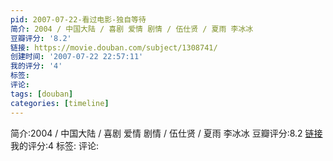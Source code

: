 ```yaml
---
pid: 2007-07-22-看过电影-独自等待
简介: 2004 / 中国大陆 / 喜剧 爱情 剧情 / 伍仕贤 / 夏雨 李冰冰
豆瓣评分: '8.2'
链接: https://movie.douban.com/subject/1308741/
创建时间: '2007-07-22 22:57:11'
我的评分: '4'
标签:
评论:
tags: [douban]
categories: [timeline]
---
```

简介:2004 / 中国大陆 / 喜剧 爱情 剧情 / 伍仕贤 / 夏雨 李冰冰
豆瓣评分:8.2
[链接](https://movie.douban.com/subject/1308741/)
我的评分:4
标签:
评论:
